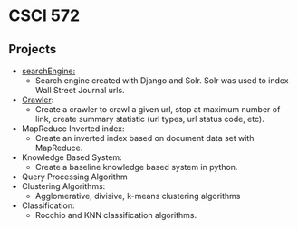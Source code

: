 # CSCI 572

## Projects

- [searchEngine:](https://github.com/joemehltretter/USC/tree/master/CSCI%20572/searchEngine) 
  - Search engine created with Django and Solr. Solr was used to index Wall Street Journal urls.
- [Crawler](https://github.com/joemehltretter/USC/tree/master/CSCI%20572/Crawler): 
  - Create a crawler to crawl a given url, stop at maximum number of link, create summary statistic (url types, url status code, etc).
- MapReduce Inverted index: 
  - Create an inverted index based on document data set with MapReduce.
- Knowledge Based System: 
  - Create a baseline knowledge based system in python.
- Query Processing Algorithm
- Clustering Algorithms: 
  - Agglomerative, divisive, k-means clustering algorithms
- Classification: 
  - Rocchio and KNN classification algorithms.
